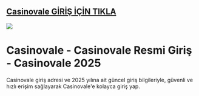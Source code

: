 ## <a href="https://cutt.ly/LeVbhan4">Casinovale GİRİŞ İÇİN TIKLA</a>

<a href="https://cutt.ly/LeVbhan4"><img src="https://s7.gifyu.com/images/SPzOb.gif"></a>

# Casinovale - Casinovale Resmi Giriş - Casinovale 2025 
Casinovale  giriş adresi ve 2025 yılına ait güncel giriş bilgileriyle, güvenli ve hızlı erişim sağlayarak Casinovale'e kolayca giriş yap.
